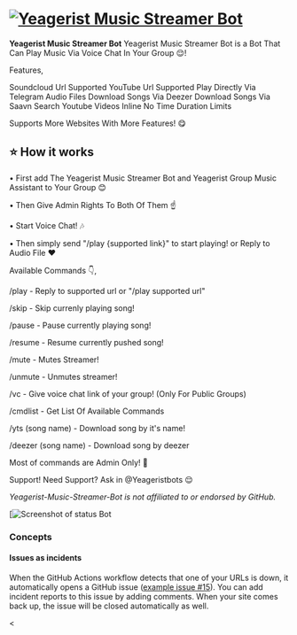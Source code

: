 # [![Yeagerist Music Streamer Bot](https://telegra.ph/file/7591ba3f76f4172cae227.jpg)](https://t.me/YeageristMusic_bot)

<!--start: description-->

**Yeagerist Music Streamer Bot** Yeagerist Music Streamer Bot  is a Bot That Can Play Music Via Voice Chat In Your Group 😌!

Features,

 Soundcloud Url Supported
 YouTube Url Supported
 Play Directly Via Telegram Audio Files
Download Songs Via Deezer
 Download Songs Via Saavn
 Search Youtube Videos Inline
 No Time Duration Limits

Supports More Websites With More Features! 😋



<!--start: docs-->

## ⭐ How it works

• First add The Yeagerist Music Streamer Bot and Yeagerist Group Music Assistant  to Your Group 😊

• Then Give Admin Rights To Both Of Them ☝

• Start Voice Chat! 🎶

• Then simply send "/play {supported link}" to start playing! or Reply to Audio File ❤



Available Commands 👇️,


/play - Reply to supported url or "/play supported url"

/skip - Skip currenly playing song!

/pause - Pause currently playing song!

/resume - Resume currently pushed song!

/mute - Mutes Streamer!

/unmute - Unmutes streamer!

/vc - Give voice chat link of your group! (Only For Public Groups)

/cmdlist - Get List Of Available Commands

/yts (song name) - Download song by it's name!

/deezer (song name) - Download song by deezer

Most of commands are Admin Only! 👮️

Support! 
Need Support? Ask in @Yeageristbots 😌️



_Yeagerist-Music-Streamer-Bot is not affiliated to or endorsed by GitHub._

[![Screenshot of status Bot](https://telegra.ph/file/3fb020ebd35a3c75b0fc6.jpg)


### Concepts

#### Issues as incidents

When the GitHub Actions workflow detects that one of your URLs is down, it automatically opens a GitHub issue ([example issue #15](https://github.com/koj-co/upptime/issues/15)). You can add incident reports to this issue by adding comments. When your site comes back up, the issue will be closed automatically as well.

<

